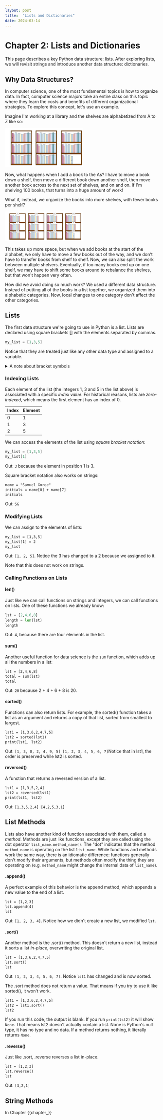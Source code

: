 ```yaml
---
layout: post
title:  "Lists and Dictionaries"
date: 2024-03-14
---
```


# Chapter 2: Lists and Dictionaries

This page describes a key Python data structure: lists. After exploring lists, we will revisit strings and introduce another data structure: dictionaries.

## Why Data Structures?

In computer science, one of the most fundamental topics is how to organize data. In fact, computer science majors take an entire class on this topic where they learn the costs and benefits of different organizational strategies. To explore this concept, let's use an example.

Imagine I'm working at a library and the shelves are alphabetized from A to Z like so:

<img src="../assets/images/library_example.png" alt="library_example" style="zoom:25%;" />

Now, what happens when I add a book to the As? I have to move a book down a shelf, then move a different book down another shelf, then move another book across to the next set of shelves, and on and on. If I'm shelving 100 books, that turns into a huge amount of work!

What if, instead, we organize the books into more shelves, with fewer books per shelf?

<img src="../assets/images/library_example_2.png" alt="library_example2" style="zoom:25%;" />

This takes up more space, but when we add books at the start of the alphabet, we only have to move a few books out of the way, and we don't have to transfer books from shelf to shelf. Now, we can also split the work between multiple shelvers. Eventually, if too many books end up on one shelf, we may have to shift some books around to rebalance the shelves, but that won't happen very often.

How did we avoid doing so much work? We used a different data structure. Instead of putting all of the books in a list together, we organized them into alphabetic categories. Now, local changes to one category don't affect the other categories.

## Lists

The first data structure we're going to use in Python is a list. Lists are declared using square brackets [] with the elements separated by commas.

```python
my_list = [1,3,5]
```

Notice that they are treated just like any other data type and assigned to a variable.

<details>
    <summary>A note about bracket symbols</summary>
    The names for [], (), {},< > and "" vary around the world. In these notes I use the following terms for them:
    <ul>
    <li>() are called "parentheses"</li>
    <li>[] are called "brackets" or "square brackets"</li>
    <li>{} are called "braces" or "curly braces"</li>
    <li><> are called "angle brackets"</li>
    <li>"" are called "quotes" or "double quotes"</li>
    </ul>
</details>

### Indexing Lists

Each element of the list (the integers 1, 3 and 5 in the list above) is associated with a specific *index value*. For historical reasons, lists are *zero-indexed*, which means the first element has an index of 0.

| Index | Element |
| ----- | ------- |
| 0     | 1       |
| 1     | 3       |
| 2     | 5       |

We can access the elements of the list using *square bracket notation*:

```python
my_list = [1,3,5]
my_list[1]
```

Out: `3` because the element in position 1 is 3.

Square bracket notation also works on strings:

```
name = "Samuel Goree"
initials = name[0] + name[7]
initials
```

Out: `SG`

### Modifying Lists

We can assign to the elements of lists:

```
my_list = [1,3,5]
my_list[1] = 2
my_list
```

Out: `[1, 2, 5]`. Notice the 3 has changed to a 2 because we assigned to it.

Note that this does not work on strings.

### Calling Functions on Lists

#### len()

Just like we can call functions on strings and integers, we can call functions on lists. One of these functions we already know:

```python
lst = [2,4,6,8]
length = len(lst)
length
```

Out: `4`, because there are four elements in the list.

#### sum()

Another useful function for data science is the `sum` function, which adds up all the numbers in a list:

```
lst = [2,4,6,8]
total = sum(lst)
total
```

Out: `20` because 2 + 4 + 6 + 8 is 20.

#### sorted()

Functions can also return lists. For example, the sorted() function takes a list as an argument and returns a copy of that list, sorted from smallest to largest.

```
lst1 = [1,3,6,2,4,7,5]
lst2 = sorted(lst1)
print(lst1, lst2)
```

Out: `[1, 3, 8, 2, 4, 9, 5] [1, 2, 3, 4, 5, 6, 7]`Notice that in lst1, the order is preserved while lst2 is sorted.

#### reversed()

A function that returns a reversed version of a list.

```
lst1 = [1,3,5,2,4]
lst2 = reversed(lst1)
print(lst1, lst2)
```

Out: `[1,3,5,2,4] [4,2,5,3,1]`

## List Methods

Lists also have another kind of function associated with them, called a *method*. Methods are just like functions, except they are called using the dot operator `list_name.method_name()`. The "dot" indicates that the method `method_name` is operating on the list `list_name`. While functions and methods work the same way, there is an idiomatic difference: functions generally don't modify their arguments, but methods often modify the thing they are operating on (e.g. `method_name` might change the internal data of `list_name`).

#### .append()

A perfect example of this behavior is the append method, which appends a new value to the end of a list.

```
lst = [1,2,3]
lst.append(4)
lst
```

Out: `[1, 2, 3, 4]`. Notice how we didn't create a new list, we modified `lst`.

#### .sort()

Another method is the .sort() method. This doesn't return a new list, instead it sorts a list *in-place*, overwriting the original list.

```
lst = [1,3,6,2,4,7,5]
lst.sort()
lst
```

Out: `[1, 2, 3, 4, 5, 6, 7]`. Notice `lst1` has changed and is now sorted.

The .sort method does not return a value. That means if you try to use it like sorted(), it won't work.

```
lst1 = [1,3,6,2,4,7,5]
lst2 = lst1.sort()
lst2
```

If you run this code, the output is blank. If you run `print(lst2)` it will show `None`. That means lst2 doesn't actually contain a list. None is Python's null type, it has no type and no data. If a method returns nothing, it literally returns `None`.

#### .reverse()

Just like .sort, .reverse reverses a list in-place.

```
lst = [1,2,3]
lst.reverse()
lst
```

Out: `[3,2,1]`

## String Methods

In Chapter {{chapter_}}